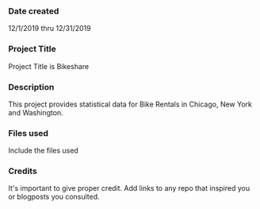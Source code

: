 ### Date created
12/1/2019 thru 12/31/2019

### Project Title
Project Title  is  Bikeshare

### Description
This project provides statistical data for Bike Rentals  in Chicago, New York and Washington.

### Files used
Include the files used

### Credits
It's important to give proper credit. Add links to any repo that inspired you or blogposts you consulted.
